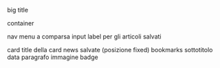 big title 


container

nav
menu a comparsa 
input 
label per gli articoli salvati


card
title della card
news salvate (posizione fixed) bookmarks
sottotitolo
data
paragrafo
immagine
badge

